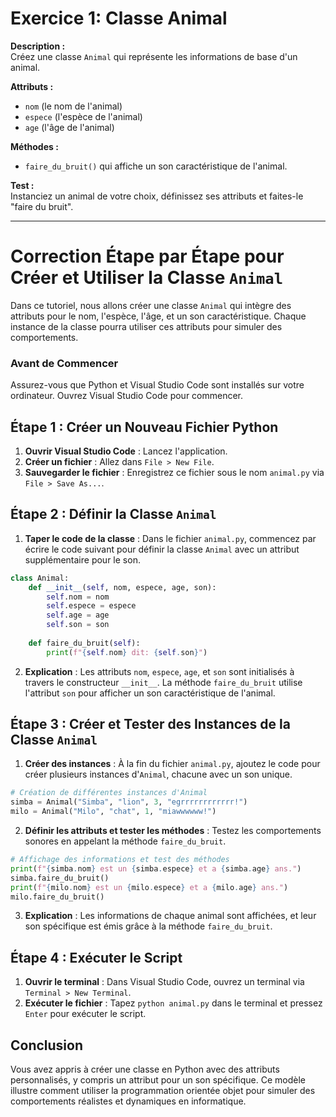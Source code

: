# Exercice 1: Classe Animal

**Description :**  
Créez une classe `Animal` qui représente les informations de base d'un animal.

**Attributs :**  
- `nom` (le nom de l'animal)
- `espece` (l'espèce de l'animal)
- `age` (l'âge de l'animal)

**Méthodes :**  
- `faire_du_bruit()` qui affiche un son caractéristique de l'animal.

**Test :**  
Instanciez un animal de votre choix, définissez ses attributs et faites-le "faire du bruit".

---


# Correction Étape par Étape pour Créer et Utiliser la Classe `Animal`

Dans ce tutoriel, nous allons créer une classe `Animal` qui intègre des attributs pour le nom, l'espèce, l'âge, et un son caractéristique. Chaque instance de la classe pourra utiliser ces attributs pour simuler des comportements.

### Avant de Commencer
Assurez-vous que Python et Visual Studio Code sont installés sur votre ordinateur. Ouvrez Visual Studio Code pour commencer.

## Étape 1 : Créer un Nouveau Fichier Python

1. **Ouvrir Visual Studio Code** : Lancez l'application.
2. **Créer un fichier** : Allez dans `File > New File`.
3. **Sauvegarder le fichier** : Enregistrez ce fichier sous le nom `animal.py` via `File > Save As...`.

## Étape 2 : Définir la Classe `Animal`

1. **Taper le code de la classe** : Dans le fichier `animal.py`, commencez par écrire le code suivant pour définir la classe `Animal` avec un attribut supplémentaire pour le son.

```python
class Animal:
    def __init__(self, nom, espece, age, son):
        self.nom = nom
        self.espece = espece
        self.age = age
        self.son = son
    
    def faire_du_bruit(self):
        print(f"{self.nom} dit: {self.son}")
```

2. **Explication** : Les attributs `nom`, `espece`, `age`, et `son` sont initialisés à travers le constructeur `__init__`. La méthode `faire_du_bruit` utilise l'attribut `son` pour afficher un son caractéristique de l'animal.

## Étape 3 : Créer et Tester des Instances de la Classe `Animal`

1. **Créer des instances** : À la fin du fichier `animal.py`, ajoutez le code pour créer plusieurs instances d'`Animal`, chacune avec un son unique.

```python
# Création de différentes instances d'Animal
simba = Animal("Simba", "lion", 3, "egrrrrrrrrrrrr!")
milo = Animal("Milo", "chat", 1, "miawwwwww!")
```

2. **Définir les attributs et tester les méthodes** : Testez les comportements sonores en appelant la méthode `faire_du_bruit`.

```python
# Affichage des informations et test des méthodes
print(f"{simba.nom} est un {simba.espece} et a {simba.age} ans.")
simba.faire_du_bruit()
print(f"{milo.nom} est un {milo.espece} et a {milo.age} ans.")
milo.faire_du_bruit()
```

3. **Explication** : Les informations de chaque animal sont affichées, et leur son spécifique est émis grâce à la méthode `faire_du_bruit`.

## Étape 4 : Exécuter le Script

1. **Ouvrir le terminal** : Dans Visual Studio Code, ouvrez un terminal via `Terminal > New Terminal`.
2. **Exécuter le fichier** : Tapez `python animal.py` dans le terminal et pressez `Enter` pour exécuter le script.

## Conclusion

Vous avez appris à créer une classe en Python avec des attributs personnalisés, y compris un attribut pour un son spécifique. Ce modèle illustre comment utiliser la programmation orientée objet pour simuler des comportements réalistes et dynamiques en informatique.




